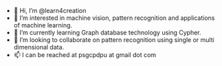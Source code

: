 - 👋 Hi, I’m @learn4creation
- 👀 I’m interested in machine vision, pattern recognition and applications of machine learning.
- 🌱 I’m currently learning Graph database technology using Cypher.
- 💞️ I’m looking to collaborate on pattern recognition using single or multi dimensional data.
- 📫 I can be reached at psgcpdpu at gmail dot com

<!---
learn4creation/learn4creation is a ✨ special ✨ repository because its `README.md` (this file) appears on your GitHub profile.
You can click the Preview link to take a look at your changes.
--->
